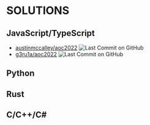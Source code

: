# SOLUTIONS

## JavaScript/TypeScript

* [austinmccalley/aoc2022](https://github.com/austinmccalley/aoc2022) ![Last Commit on GitHub](https://img.shields.io/badge/last%20commit-2022--12--12-brightgreen)
* [g3ru1a/aoc2022](https://github.com/g3ru1a/aoc2022) ![Last Commit on GitHub](https://img.shields.io/badge/last%20commit-2022--12--11-brightgreen)

## Python

## Rust

## C/C++/C\#
